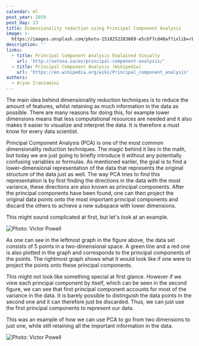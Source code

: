 ```yaml
---
calendar: ml
post_year: 2019
post_day: 13
title: Dimensionality reduction using Principal Component Analysis
image: >-
  https://images.unsplash.com/photo-1518252283669-e5cbf7cd40af?ixlib=rb-1.2.1&ixid=eyJhcHBfaWQiOjEyMDd9&auto=format&fit=crop&w=1100&q=60
description: ''
links:
  - title: Principal Component Analysis Explained Visually
    url: 'http://setosa.io/ev/principal-component-analysis/'
  - title: Principal Component Analysis (Wikipedia)
    url: 'https://en.wikipedia.org/wiki/Principal_component_analysis'
authors:
  - Aryan Iranzamini
---
```

The main idea behind dimensionality reduction techniques is to reduce the amount of features, whilst retaining as much information in the data as possible. There are many reasons for doing this, for example lower dimensions means that less computational resources are needed and it also makes it easier to visualize and interpret the data. It is therefore a must know for every data scientist.

Principal Component Analysis (PCA) is one of the most common dimensionality reduction techniques. The magic behind it lies in the math, but today we are just going to briefly introduce it without any potentially confusing variables or formulas. As mentioned earlier, the goal is to find a lower-dimensional representation of the data that represents the original structure of the data just as well. The way PCA tries to find this representation is by first finding the directions in the data with the most variance, these directions are also known as principal components. After the principal components have been found, one can then project the original data points onto the most important principal components and discard the others to achieve a new subspace with lower dimensions.

This might sound complicated at first, but let's look at an example.

![Photo: Victor Powell](/assets/screenshot-2019-11-12-at-18.03.52.png "A projection of data onto a new subspace using PCA. The tool used for visualization can be found at http://setosa.io/ev/principal-component-analysis/")

As one can see in the leftmost graph in the figure above, the data set consists of 5 points in a two-dimensional space. A green line and a red one is also plotted in the graph and corresponds to the principal components of the points. The rightmost graph shows what it would look like if one were to project the points onto these principal components.

This might not look like something special at first glance. However if we view each principal component by itself, which can be seen in the second figure, we can see that first principal component accounts for most of the variance in the data. It is barely possible to distinguish the data points in the second one and it can therefore just be discarded. Thus, we can just use the first principal components to represent our data.

This was an example of how we can use PCA to go from two dimensions to just one, while still retaining all the important information in the data.

![Photo: Victor Powell](/assets/screenshot-2019-11-12-at-19.11.12.png)

